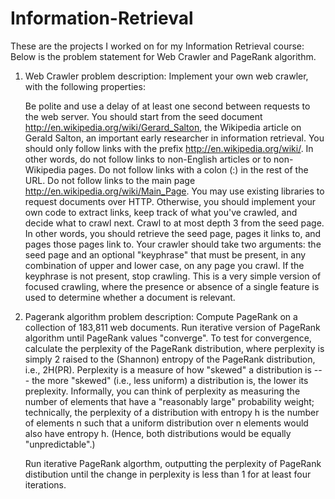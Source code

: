 Information-Retrieval
=====================

These are the projects I worked on for my Information Retrieval course:
Below is the problem statement for Web Crawler and PageRank algorithm.

1. Web Crawler problem description:
    Implement your own web crawler, with the following properties:

    Be polite and use a delay of at least one second between requests to the web server.
    You should start from the seed document http://en.wikipedia.org/wiki/Gerard_Salton, the Wikipedia article on Gerald Salton,     an important early researcher in information retrieval.
    You should only follow links with the prefix http://en.wikipedia.org/wiki/. In other words, do not follow links to              non-English articles or to non-Wikipedia pages.
    Do not follow links with a colon (:) in the rest of the URL.
    Do not follow links to the main page http://en.wikipedia.org/wiki/Main_Page.
    You may use existing libraries to request documents over HTTP.
    Otherwise, you should implement your own code to extract links, keep track of what you've crawled, and decide what to crawl     next.
    Crawl to at most depth 3 from the seed page. In other words, you should retrieve the seed page, pages it links to, and pages     those pages link to.
    Your crawler should take two arguments: the seed page and an optional "keyphrase" that must be present, in any combination      of upper and lower case, on any page you crawl. If the keyphrase is not present, stop crawling. This is a very simple           version of focused crawling, where the presence or absence of a single feature is used to determine whether a document          is relevant.
    
2. Pagerank algorithm problem description:
    Compute PageRank on a collection of 183,811 web documents.
    Run iterative version of PageRank algorithm until PageRank values "converge". To test for convergence, calculate the            perplexity of the PageRank distribution, where perplexity is simply 2 raised to the (Shannon) entropy of the PageRank           distribution, i.e., 2H(PR). Perplexity is a measure of how "skewed" a distribution is --- the more "skewed" (i.e., less         uniform) a distribution is, the lower its preplexity. Informally, you can think of perplexity as measuring the number of        elements that have a "reasonably large" probability weight; technically, the perplexity of a distribution with entropy h is     the number of elements n such that a uniform distribution over n elements would also have entropy h. (Hence, both               distributions would be equally "unpredictable".)

    Run iterative PageRank algorthm, outputting the perplexity of PageRank distibution until the change in perplexity     is        less than 1 for at least four iterations.
